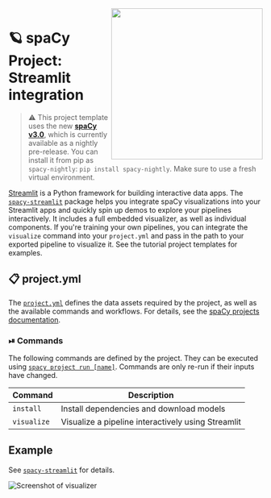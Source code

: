 <img src="https://user-images.githubusercontent.com/13643239/85388081-f2da8700-b545-11ea-9bd4-e303d3c5763c.png" width="300" height="auto" align="right" />

<!-- SPACY PROJECT: AUTO-GENERATED DOCS START (do not remove) -->

# 🪐 spaCy Project: Streamlit integration

> ⚠️ This project template uses the new [**spaCy v3.0**](https://nightly.spacy.io), which
> is currently available as a nightly pre-release. You can install it from pip as `spacy-nightly`:
> `pip install spacy-nightly`. Make sure to use a fresh virtual environment.

[Streamlit](https://streamlit.io) is a Python framework for building interactive data apps. The [`spacy-streamlit`](https://github.com/explosion/spacy-streamlit) package helps you integrate spaCy visualizations into your Streamlit apps and quickly spin up demos to explore your pipelines interactively. It includes a full embedded visualizer, as well as individual components. If you're training your own pipelines, you can integrate the `visualize` command into your `project.yml` and pass in the path to your exported pipeline to visualize it. See the tutorial project templates for examples.

## 📋 project.yml

The [`project.yml`](project.yml) defines the data assets required by the
project, as well as the available commands and workflows. For details, see the
[spaCy projects documentation](https://nightly.spacy.io/usage/projects).

### ⏯ Commands

The following commands are defined by the project. They
can be executed using [`spacy project run [name]`](https://nightly.spacy.io/api/cli#project-run).
Commands are only re-run if their inputs have changed.

| Command | Description |
| --- | --- |
| `install` | Install dependencies and download models |
| `visualize` | Visualize a pipeline interactively using Streamlit |

<!-- SPACY PROJECT: AUTO-GENERATED DOCS END (do not remove) -->

## Example

See [`spacy-streamlit`](https://github.com/explosion/spacy-streamlit) for
details.

![Screenshot of visualizer](https://user-images.githubusercontent.com/13643239/85388081-f2da8700-b545-11ea-9bd4-e303d3c5763c.png)
